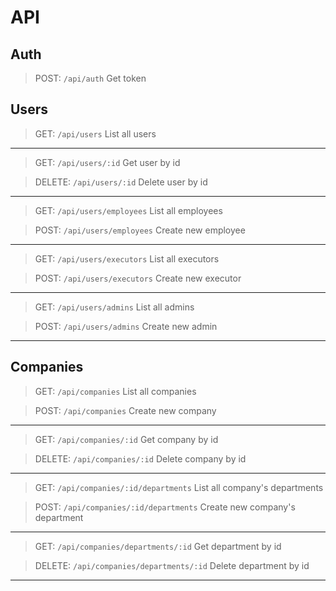# API

## Auth

> POST:         `/api/auth`                 Get token

## Users

> GET:          `/api/users`            	List all users

---

> GET:          `/api/users/:id`        	Get user by id

> DELETE:       `/api/users/:id`        	Delete user by id

---

> GET:          `/api/users/employees`  	List all employees

> POST:         `/api/users/employees`  	Create new employee

---

> GET:          `/api/users/executors`  	List all executors

> POST:         `/api/users/executors`  	Create new executor

---

> GET:          `/api/users/admins`     	List all admins

> POST:         `/api/users/admins`     	Create new admin

---

## Companies

> GET:          `/api/companies`                        List all companies

> POST:         `/api/companies`                        Create new company

---

> GET:          `/api/companies/:id`                    Get company by id

> DELETE:       `/api/companies/:id`                    Delete company by id

---

> GET:          `/api/companies/:id/departments`        List all company's departments

> POST:         `/api/companies/:id/departments`        Create new company's department

---

> GET:          `/api/companies/departments/:id`        Get department by id

> DELETE:       `/api/companies/departments/:id`        Delete department by id

---


